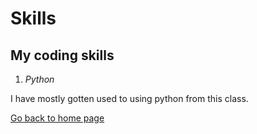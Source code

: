 # Skills

## My coding skills
1. _Python_

I have mostly gotten used to using python from this class.


[Go back to home page](./README.md)
